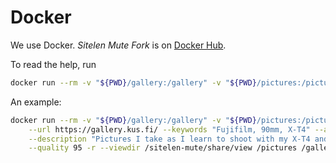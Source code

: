 Docker
======

We use Docker. *Sitelen Mute Fork* is on
[Docker Hub](https://hub.docker.com/r/fethbita/sitelen-mute-fork).

To read the help, run

```bash
docker run --rm -v "${PWD}/gallery:/gallery" -v "${PWD}/pictures:/pictures" fethbita/sitelen-mute-fork:latest
```

An example:

```bash
docker run --rm -v "${PWD}/gallery:/gallery" -v "${PWD}/pictures:/pictures" fethbita/sitelen-mute-fork:latest \
    --url https://gallery.kus.fi/ --keywords "Fujifilm, 90mm, X-T4" --author "Burak Can Kus" --title "Burak's Gallery" \
    --description "Pictures I take as I learn to shoot with my X-T4 and 90mm f/2 &lt;3" -c txt --no-sRGB \
    --quality 95 -r --viewdir /sitelen-mute/share/view /pictures /gallery
```
